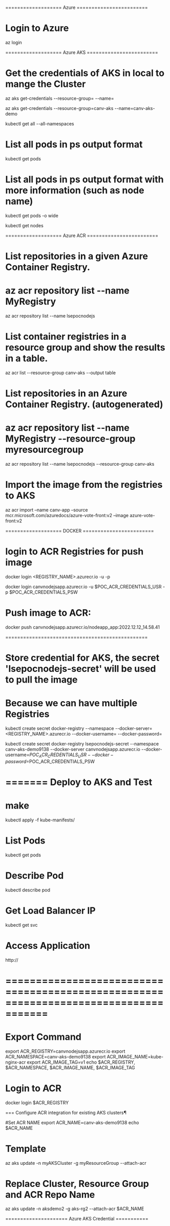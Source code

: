 =================== Azure ========================
# Login to Azure

az login


=================== Azure AKS ========================

#  Get the credentials of AKS in local to mange the Cluster 
az aks get-credentials --resource-group=<RGNAME> --name=<AKSCLUSTERNAME>

az aks get-credentials --resource-group=canv-aks --name=canv-aks-demo

kubectl get all --all-namespaces

# List all pods in ps output format
kubectl get pods

# List all pods in ps output format with more information (such as node name)
kubectl get pods -o wide

kubectl get nodes

=================== Azure ACR ========================

# List repositories in a given Azure Container Registry.
# az acr repository list --name MyRegistry
az acr repository list --name lsepocnodejs

# List container registries in a resource group and show the results in a table.
az acr list --resource-group canv-aks --output table

# List repositories in an Azure Container Registry. (autogenerated)
# az acr repository list --name MyRegistry --resource-group myresourcegroup
az acr repository list --name lsepocnodejs --resource-group canv-aks

# Import the image from the registries to AKS 
az acr import –name canv-app –source mcr.microsoft.com/azuredocs/azure-vote-front:v2 –image azure-vote-front:v2

=================== DOCKER ========================
# login to ACR Registries for push image
docker login <REGISTRY_NAME>.azurecr.io -u <appId> -p <password>

docker login canvnodejsapp.azurecr.io -u $POC_ACR_CREDENTIALS_USR -p $POC_ACR_CREDENTIALS_PSW

# Push image to ACR:
docker push canvnodejsapp.azurecr.io/nodeapp_app:2022.12.12_14.58.41

================================================
# Store credential for AKS, the secret 'lsepocnodejs-secret' will be used to pull the image
# Because we can have multiple Registries
 
kubectl create secret docker-registry <secret-name> --namespace <namespace> --docker-server=<REGISTRY_NAME>.azurecr.io --docker-username=<appId> --docker-password=<password>
 
kubectl create secret docker-registry lsepocnodejs-secret --namespace canv-aks-demo9138 --docker-server canvnodejsapp.azurecr.io --docker-username=$POC_ACR_CREDENTIALS_USR --docker-password=$POC_ACR_CREDENTIALS_PSW

 

# ======= Deploy to AKS and Test

# make 
kubectl apply -f kube-manifests/

# List Pods
kubectl get pods

# Describe Pod
kubectl describe pod <pod-name>

# Get Load Balancer IP
kubectl get svc

# Access Application
http://<External-IP-from-get-service-output>

















# =====================================================================================
 # Export Command
export ACR_REGISTRY=canvnodejsapp.azurecr.io
export ACR_NAMESPACE=canv-aks-demo9138
export ACR_IMAGE_NAME=kube-nginx-acr
export ACR_IMAGE_TAG=v1
echo $ACR_REGISTRY, $ACR_NAMESPACE, $ACR_IMAGE_NAME, $ACR_IMAGE_TAG

# Login to ACR
docker login $ACR_REGISTRY


=== Configure ACR integration for existing AKS clusters¶

#Set ACR NAME
export ACR_NAME=canv-aks-demo9138
echo $ACR_NAME

# Template
az aks update -n myAKSCluster -g myResourceGroup --attach-acr <acr-name>

# Replace Cluster, Resource Group and ACR Repo Name
az aks update -n aksdemo2 -g aks-rg2 --attach-acr $ACR_NAME



===================== Azure AKS Credential ===========